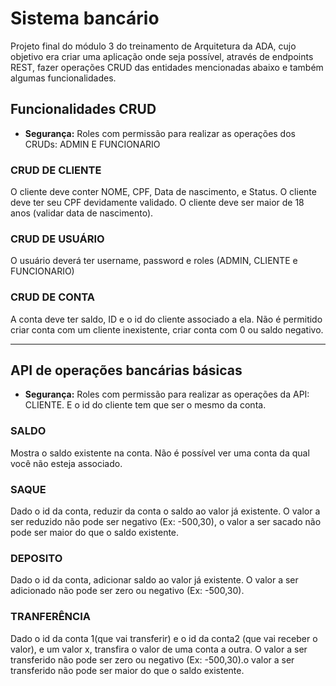 # Sistema bancário
Projeto final do módulo 3 do treinamento de Arquitetura da ADA, cujo objetivo era criar uma aplicação onde seja possível, através de endpoints REST, fazer operações CRUD das entidades mencionadas abaixo e também algumas funcionalidades.

## Funcionalidades CRUD

* <b>Segurança:</b> Roles com permissão para realizar as operações dos CRUDs: ADMIN E FUNCIONARIO

### CRUD DE CLIENTE
O cliente deve conter NOME, CPF, Data de nascimento, e Status. O cliente deve ter seu CPF devidamente validado. O cliente deve ser maior de 18 anos (validar data de nascimento).

### CRUD DE USUÁRIO
O usuário deverá ter username, password e roles
(ADMIN, CLIENTE e FUNCIONARIO)

### CRUD DE CONTA
A conta deve ter saldo, ID e o id do cliente associado a ela. Não é permitido criar conta com um cliente inexistente, criar conta com 0 ou saldo negativo.

---

## API de operações bancárias básicas

* <b>Segurança:</b> Roles com permissão para realizar as operações da API: CLIENTE. E o id do cliente tem que ser o mesmo da conta.

### SALDO
Mostra o saldo existente na conta. Não é possível ver uma conta da qual você não esteja associado.

### SAQUE
Dado o id da conta, reduzir da conta o saldo ao valor já existente. O valor a ser reduzido não pode ser negativo (Ex: -500,30), o valor a ser sacado não pode ser maior do que o saldo existente.

### DEPOSITO
Dado o id da conta, adicionar saldo ao valor já existente. O valor a ser adicionado não pode ser zero ou negativo (Ex: -500,30).

### TRANFERÊNCIA
Dado o id da conta 1(que vai transferir) e o id da
conta2 (que vai receber o valor), e um valor x, transfira o valor de uma conta a outra. O valor a ser transferido não pode ser zero ou negativo (Ex: -500,30).o valor a ser transferido não pode ser maior do que o saldo existente.

